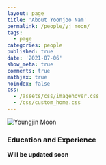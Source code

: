 ```yaml
---
layout: page
title: 'About Yoonjoo Nam'
permalink: /people/yj_moon/
tags:
  - page
categories: people
published: true
date: '2021-07-06'
show_meta: true
comments: true
mathjax: true
noindex: false
css:
  - /assets/css/imagehover.css
  - /css/custom_home.css
---
```


<div class="row">
<div class="col"><div class="holder smooth">
    <img src="{{ site.url }}/assets/img/people/black_person.png" alt="Youngjin Moon" />
</div></div>
</div>


### Education and Experience

**Will be updated soon**




